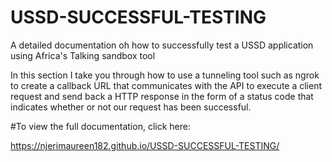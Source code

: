 # USSD-SUCCESSFUL-TESTING
A detailed documentation oh how to successfully test a USSD application using Africa's Talking sandbox tool

In this section I take you through how to use a tunneling tool such as ngrok to create a callback URL that communicates 
with the API to execute a client request and send back a HTTP response in the form of a status code that indicates 
whether or not our request has been successful.

#To view the full documentation, click here: 

https://njerimaureen182.github.io/USSD-SUCCESSFUL-TESTING/

